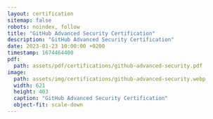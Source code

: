 ```yaml
---
layout: certification
sitemap: false
robots: noindex, follow
title: "GitHub Advanced Security Certification"
description: "GitHub Advanced Security Certification"
date: 2023-01-23 10:00:00 +0200
timestamp: 1674464400
pdf:
  path: assets/pdf/certifications/github-advanced-security.pdf
image:
  path: assets/img/certifications/github-advanced-security.webp
  width: 621
  height: 403
  caption: "GitHub Advanced Security Certification"
  object-fit: scale-down
---
```

